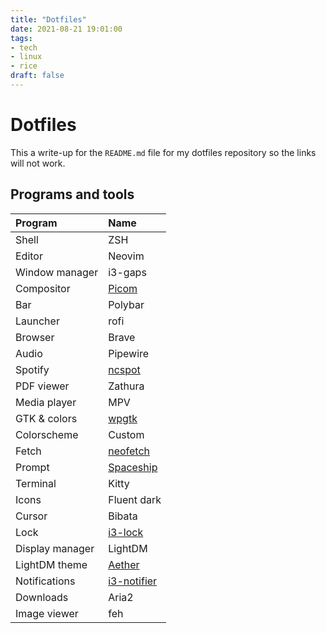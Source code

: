 ```yaml
---
title: "Dotfiles"
date: 2021-08-21 19:01:00
tags:
- tech
- linux
- rice
draft: false
---
```


# Dotfiles
This a write-up for the `README.md` file for my dotfiles repository so the links will not work.

## Programs and tools

| Program         | Name                                                              |
|:----------------|:------------------------------------------------------------------|
| Shell           | ZSH                                                               |
| Editor          | Neovim                                                            |
| Window manager  | i3-gaps                                                           |
| Compositor      | [Picom](https://github.com/jonaburg/picom)                        |
| Bar             | Polybar                                                           |
| Launcher        | rofi                                                              |
| Browser         | Brave                                                             |
| Audio           | Pipewire                                                          |
| Spotify         | [ncspot](https://github.com/hrkfdn/ncspot)                        |
| PDF viewer      | Zathura                                                           |
| Media player    | MPV                                                               |
| GTK & colors    | [wpgtk](https://github.com/deviantfero/wpgtk)                     |
| Colorscheme     | Custom                                                            |
| Fetch           | [neofetch](https://github.com/dylanaraps/neofetch)                |
| Prompt          | [Spaceship](https://github.com/spaceship-prompt/spaceship-prompt) |
| Terminal        | Kitty                                                             |
| Icons           | Fluent dark                                                       |
| Cursor          | Bibata                                                            |
| Lock            | [i3-lock](https://github.com/Raymo111/i3lock-color)               |
| Display manager | LightDM                                                           |
| LightDM theme   | [Aether](https://github.com/NoiSek/Aether)                        |
| Notifications   | [i3-notifier](https://github.com/sencer/i3-notifier)              |
| Downloads       | Aria2                                                             |
| Image viewer    | feh                                                               |
